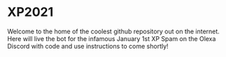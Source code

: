 # XP2021
Welcome to the home of the coolest github repository out on the internet. Here will live the bot for the infamous January 1st XP Spam on the Olexa Discord with code and use instructions
to come shortly!

